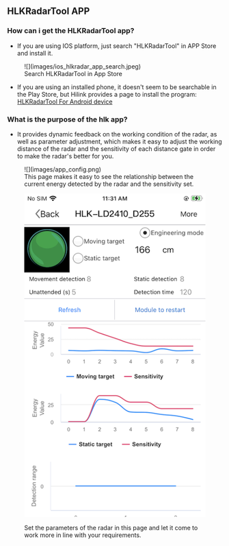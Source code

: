 ## HLKRadarTool APP

### How can i get the HLKRadarTool app?
- If you are using IOS platform, just search "HLKRadarTool" in APP Store and install it.
<figure markdown>
  ![](images/ios_hlkradar_app_search.jpeg)
  <figcaption>Search HLKRadarTool in App Store </figcaption>
</figure>

- If you are using an installed phone, it doesn't seem to be searchable in the Play Store, but Hilink provides a page to install the program: [HLKRadarTool For Android device](https://www.pgyer.com/Lq8p)

### What is the purpose of the hlk app?   
- It provides dynamic feedback on the working condition of the radar, as well as parameter adjustment, which makes it easy to adjust the working distance of the radar and the sensitivity of each distance gate in order to make the radar's better for you.  

<figure markdown>
  ![](images/app_config.png)
  <figcaption>This page makes it easy to see the relationship between the current energy detected by the radar and the sensitivity set.</figcaption>

  ![](images/app_land.png)
  <figcaption>Set the parameters of the radar in this page and let it come to work more in line with your requirements.</figcaption>
</figure>


